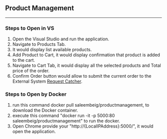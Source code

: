 ## Product Management
---
### Steps to Open in VS
1. Open the Visual Studio and run the application.
2. Navigate to Products Tab.
3. It would display list available products.
4. Add Product to Cart,  it would display confirmation that product is added to the cart.
5. Navigate to Cart Tab, it would display all the selected products and Total price of the order.
6. Confirm Order button would allow to submit the current order to the External System [Request Catcher](https://testapi.requestcatcher.com).

### Steps to Open by Docker
1. run this command docker pull saleembeig/productmanagement, to download the Docker container.
2. execute this command "docker run -it -p 5000:80 saleembeig/productmanagement" to run the docker.
3. Open Chrome provide your "http://{LocalIPAddress}:5000/", it would open the application.
  
